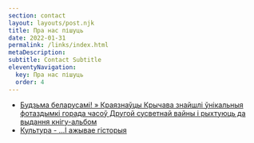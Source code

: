 ```yaml
---
section: contact
layout: layouts/post.njk
title: Пра нас пішуць
date: 2022-01-31
permalink: /links/index.html
metaDescription: 
subtitle: Contact Subtitle
eleventyNavigation:
  key: Пра нас пішуць
  order: 4
---
```


 - [Будзьма беларусамі! » Краязнаўцы Крычава знайшлі ўнікальныя фотаздымкі горада часоў Другой сусветнай вайны і рыхтуюць да выдання кнігу-альбом](https://budzma.org/news/rykhtuyuts-knigu-pra-kryczau.html)
 - [Культура - …І ажывае гісторыя](http://www.kimpress.by/index.phtml?page=2&id=18717&DomainName=cult)
